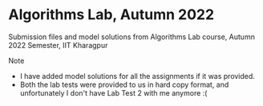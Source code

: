 # Algorithms Lab, Autumn 2022
Submission files and model solutions from Algorithms Lab course, Autumn 2022 Semester, IIT Kharagpur

> [!NOTE]
> - I have added model solutions for all the assignments if it was provided.
> - Both the lab tests were provided to us in hard copy format, and unfortunately I don't have Lab Test 2 with me anymore :(

